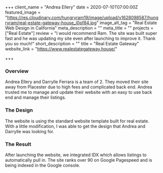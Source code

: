 +++
client_name = "Andrea Ellery"
date = 2020-07-10T07:00:00Z
featured_image = "https://res.cloudinary.com/hungryram19/image/upload/v1628098587/hungryram/real-estate-gateway-house_i0pf84.jpg"
image_alt_tag = "Real Estate Web Design in California"
meta_description = ""
meta_title = ""
projects = ["Real Estate"]
review = "I would recommend Ram. The site was built super fast and he was updating my site even after launching to improve it. Thank you so much!"
short_description = ""
title = "Real Estate Gateway"
website_link = "https://www.realestategateway.house/"

+++
### Overview

Andrea Ellery and Darrylle Ferrara is a team of 2. They moved their site away from Placester due to high fees and complicated back end. Andrea trusted me to manage and update their website with an easy to use back end and manage their listings.

### The Design

The website is using the standard website template built for real estate. With a little modification, I was able to get the design that Andrea and Darrylle was looking for.

### The Result

After launching the website, we integrated IDX which allows listings to automatically pull in. The site ranks over 90 on Google Pagespeed and is being indexed in the Google console.